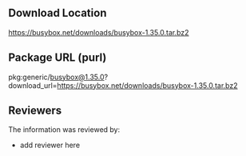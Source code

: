## Download Location

https://busybox.net/downloads/busybox-1.35.0.tar.bz2

## Package URL (purl)

pkg:generic/busybox@1.35.0?download_url=https://busybox.net/downloads/busybox-1.35.0.tar.bz2

## Reviewers

The information was reviewed by:

* add reviewer here
